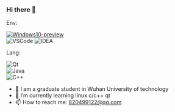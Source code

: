 ### Hi there 👋

Env:   

[![Windows10-preview](https://img.shields.io/badge/Linux-Ubuntu-blue?logo=linux&logoColor=blue)](https://insider.windows.com/)  
![VSCode](https://img.shields.io/badge/IDE-VSC-007ACC?style=flat-square&logo=Visual-Studio-Code&logoColor=blue)
![IDEA](https://img.shields.io/badge/IDE-IDEA-black?style=flat-square&logo=JetBrains&logoColor=black)


Lang:  

![Qt](https://img.shields.io/badge/Qt--yellow?style=flat-square&logo=Qt&logoColor=yellow)<br />
![Java](https://img.shields.io/badge/Java--red?style=flat-square&logo=Java&logoColor=red)<br />
![C++](https://img.shields.io/badge/Cpp--blue?style=flat-square&logo=C&logoColor=blue)  

- 🔭 I am a graduate student in Wuhan University of technology
- 🌱 I’m currently learning linux c/c++ qt
- 📫 How to reach me: 820499122@qq.com


